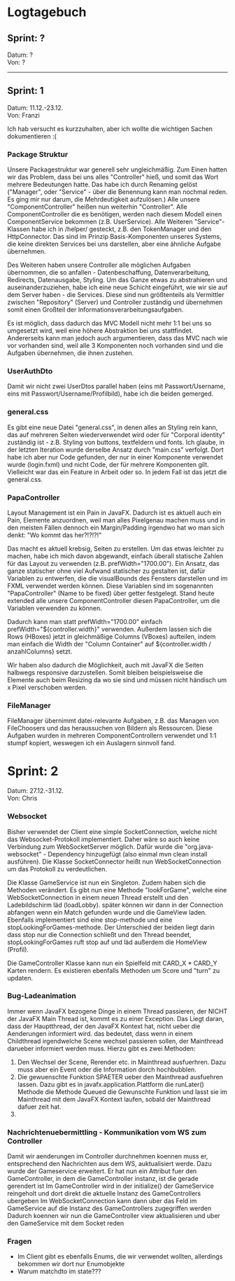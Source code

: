 # Logtagebuch

## Sprint: ?

Datum: ? <br> Von: ?

--- 

## Sprint: 1

Datum: 11.12.-23.12. <br> Von: Franzi

Ich hab versucht es kurzzuhalten, aber ich wollte die wichtigen Sachen dokumentieren :(

### Package Struktur

Unsere Packagestruktur war generell sehr ungleichmäßig. Zum Einen hatten wir das Problem, dass bei uns alles
"Controller" hieß, und somit das Wort mehrere Bedeutungen hatte. Das habe ich durch Renaming gelöst ("Manager", oder
"Service" - über die Benennung kann man nochmal reden. Es ging mir nur darum, die Mehrdeutigkeit aufzulösen.) Alle
unsere "ComponentController" heißen nun weiterhin "Controller". Alle ComponentController die es benötigen, werden nach
diesem Modell einen ComponentService bekommen (z.B. UserService). Alle Weiteren "Service"-Klassen habe ich in /helper/
gesteckt, z.B. den TokenManager und den HttpConnector. Das sind im Prinzip Basis-Komponenten unseres Systems, die keine
direkten Services bei uns darstellen, aber eine ähnliche Aufgabe übernehmen.

Des Weiteren haben unsere Controller alle möglichen Aufgaben übernommen, die so anfallen - Datenbeschaffung,
Datenverarbeitung, Redirects, Datenausgabe, Styling. Um das Ganze etwas zu abstrahieren und auseinanderzuziehen, habe
ich eine neue Schicht eingeführt, wie wir sie auf dem Server haben - die Services. Diese sind nun größtenteils als
Vermittler zwischen "Repository" (Server) und Controller zuständig und übernehmen somit einen Großteil der
Informationsverarbeitungsaufgaben.

Es ist möglich, dass dadurch das MVC Modell nicht mehr 1:1 bei uns so umgesetzt wird, weil eine höhere Abstraktion bei
uns stattfindet. Andererseits kann man jedoch auch argumentieren, dass das MVC nach wie vor vorhanden sind, weil alle 3
Komponenten noch vorhanden sind und die Aufgaben übernehmen, die ihnen zustehen.

### UserAuthDto

Damit wir nicht zwei UserDtos parallel haben (eins mit Passwort/Username, eins mit Passwort/Username/Profilbild), habe
ich die beiden gemerged.

### general.css

Es gibt eine neue Datei "general.css", in denen alles an Styling rein kann, das auf mehreren Seiten wiederverwendet wird
oder für "Corporal identity" zuständig ist - z.B. Styling von buttons, textfeldern und fonts. Ich glaube, in der letzten
Iteration wurde derselbe Ansatz durch "main.css" verfolgt. Dort habe ich aber nur Code gefunden, der nur in einer
Komponente verwendet wurde (login.fxml) und nicht Code, der für mehrere Komponenten gilt. Vielleicht war das ein Feature
in Arbeit oder so. In jedem Fall ist das jetzt die general.css.

### PapaController

Layout Management ist ein Pain in JavaFX. Dadurch ist es aktuell auch ein Pain, Elemente anzuordnen, weil man alles
Pixelgenau machen muss und in den meisten Fällen dennoch ein Margin/Padding irgendwo hat wo man sich denkt: "Wo kommt
das her?!?!?!"

Das macht es aktuell krebsig, Seiten zu erstellen. Um das etwas leichter zu machen, habe ich mich davon abgewandt,
einfach überall statische Zahlen für das Layout zu verwenden (z.B. prefWidth="1700.00"). Ein Ansatz, das ganze
statischer ohne viel Aufwand statischer zu gestalten ist, dafür Variablen zu entwerfen, die die visualBounds des
Fensters darstellen und im FXML verwendet werden können. Diese Variablen sind im sogenannten "PapaController" (Name to
be fixed) über getter festgelegt. Stand heute extended alle unsere ComponentController diesen PapaController, um die
Variablen verwenden zu können.

Dadurch kann man statt prefWidth="1700.00" einfach prefWidth="${controller.width}" verwenden. Außerdem lassen sich die
Rows (HBoxes) jetzt in gleichmäßige Columns (VBoxes) aufteilen, indem man einfach die Width der "Column Container" auf
${controller.width / anzahlColumns} setzt.

Wir haben also dadurch die Möglichkeit, auch mit JavaFX die Seiten halbwegs responsive darzustellen. Somit bleiben
beispielsweise die Elemente auch beim Resizing da wo sie sind und müssen nicht händisch um x Pixel verschoben werden.

### FileManager

FileManager übernimmt datei-relevante Aufgaben, z.B. das Managen von FileChoosers und das heraussuchen von Bildern als
Ressourcen. Diese Aufgaben wurden in mehreren ComponentControllern verwendet und 1:1 stumpf kopiert, weswegen ich ein
Auslagern sinnvoll fand.


# Sprint: 2

Datum: 27.12.-31.12. <br> Von: Chris

### Websocket

Bisher verwendet der Client eine simple SocketConnection, welche nicht das Websocket-Protokoll implementiert. Daher wäre 
so auch keine Verbindung zum WebSocketServer möglich. Dafür wurde die "org.java-websocket" - Dependency hinzugefügt (also einmal mvn clean install ausführen).
Die Klasse SocketConnector heißt nun WebSocketConnection um das Protokoll zu verdeutlichen. 

Die Klasse GameService ist nun ein Singleton. Zudem haben sich die Methoden verändert. Es gibt nun eine Methode "lookForGame", welche eine WebSocketConnection
in einem neuen Thread erstellt und den Ladebildschirm läd (loadLobby). später können wir dann in der Connection abfangen wenn ein Match gefunden wurde und 
die GameView laden. Ebenfalls implementiert sind eine stop-methode und eine stopLookingForGames-methode. Der Unterschied der beiden liegt darin dass stop nur
die Connection schließt und den Thread beendet, stopLookingForGames ruft stop auf und läd außerdem die HomeView (Profil).

Die GameController Klasse kann nun ein Spielfeld mit CARD_X * CARD_Y Karten rendern. Es existieren ebenfalls Methoden um Score und "turn" zu updaten.

### Bug-Ladeanimation
Immer wenn JavaFX bezogene Dinge in einem Thread passieren, der NICHT der JavaFX Main Thread ist, kommt es zu einer Exception.
Das Liegt daran, dass der Hauptthread, der den JavaFX Kontext hat, nicht ueber die Aenderungen informiert wird.
das bedeutet, dass wenn in einem Childthread irgendwelche Scene wechsel passieren sollen, der Mainthread darueber informiert werden muss.
Hierzu gibt es zwei Methoden:
1. Den Wechsel der Scene, Rerender etc. in Mainthread ausfuerhren. Dazu muss aber ein Event oder die Information dorch hochbubblen.
2. Die gewuenschte Funktion SPAETER ueber den Mainthread ausfuehren lassen. Dazu gibt es in javafx.application.Plattform die runLater() Methode
die Methode Queued die Gewunschte Funktion und lasst sie im Mainthread mit dem JavaFX Kontext laufen, sobald der Mainthread dafuer zeit hat.
3. 

### Nachrichtenuebermittling - Kommunikation vom WS zum Controller
Damit wir aenderungen im Controller durchnehmen koennen muss er, entsprechend den Nachrichten aus dem WS, auktualisiert werde.
Dazu wurde der Gameservice erweitert. 
Er hat nun ein Attribut fuer den GameController, in dem die GameController instanz, ist die gerade gerendert ist
Im GameController wird in der initialize() der GameService reingeholt und dort direkt die aktuelle Instanz des GameControllers ubergeben
Im WebSocketConnection kann dann uber das Feld im GameService auf die Instanz des GameControllers zugegriffen werden
Dadurch koennen wir nun die GameController view aktualisieren und uber den GameService mit dem Socket reden

### Fragen
- Im Client gibt es ebenfalls Enums, die wir verwendet wollten, allerdings bekommen wir dort nur Enumobjekte
- Warum matchdto im state???